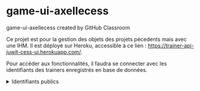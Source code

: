 # game-ui-axellecess
game-ui-axellecess created by GitHub Classroom

Ce projet est pour la gestion des objets des projets pécedents mais avec une IHM.
Il est déployé sur Heroku, accessible à ce lien : https://trainer-api-juwit-cess-ui.herokuapp.com/.

Pour accéder aux fonctionnalités, il faudra se connecter avec les identifiants des trainers enregistrés en base de données.
<details>
  <summary>Identifiants publics</summary>
  
  Ash
  ```javascript
  userName = Ash
  password = ash_password
  ```
  
  Ash
  ```javascript
  userName = Misty
  password = misty_password
  ```
  
</details>

